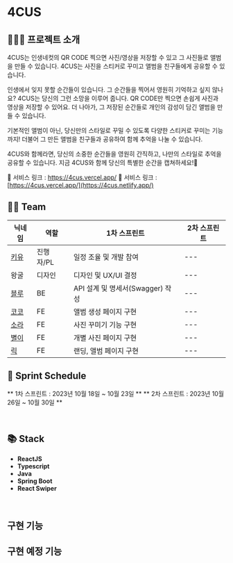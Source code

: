 # 4CUS


## 💁🏻‍♀️ 프로젝트 소개
4CUS는 인생네컷의 QR CODE 찍으면 사진/영상을 저장할 수 있고 그 사진들로 앨범을 만들 수 있습니다.
4CUS는 사진을 스티커로 꾸미고 앨범을 친구들에게 공유할 수 있습니다.

인생에서 잊지 못할 순간들이 있습니다. 그 순간들을 찍어서 영원히 기억하고 싶지 않나요? 4CUS는 당신의 그런 소망을 이루어 줍니다. QR CODE만 찍으면 손쉽게 사진과 영상을 저장할 수 있어요. 더 나아가, 그 저장된 순간들로 개인의 감성이 담긴 앨범을 만들 수 있습니다.

기본적인 앨범이 아닌, 당신만의 스타일로 꾸밀 수 있도록 다양한 스티커로 꾸미는 기능까지! 더불어 그 만든 앨범을 친구들과 공유하여 함께 추억을 나눌 수 있습니다.

4CUS와 함께라면, 당신의 소중한 순간들을 영원히 간직하고, 나만의 스타일로 추억을 공유할 수 있습니다. 지금 4CUS와 함께 당신의 특별한 순간을 캡쳐하세요!🥳



🔗 서비스 링크 : https://4cus.vercel.app/
🔗 서비스 링크 : [https://4cus.vercel.app/](https://4cus.netlify.app/)


## 🤼‍♂️ Team

| 닉네임 | 역할 | 1차 스프린트 | 2차 스프린트 | 
| --- | --- | --- | --- |
| [키유](https://github.com/hyunjoogo) | 진행자/PL | 일정 조율 및 개발 참여 | --- |
| 왕굴 | 디자인 |  디자인 및 UX/UI 결정 | --- |
| [블루](https://github.com/evga7) | BE | API 설계 및 명세서(Swagger) 작성 | --- |
| [코코](https://github.com/y00eunji) | FE | 앨범 생성 페이지 구현 | --- |
| [소라](https://github.com/developer-sora) | FE | 사진 꾸미기 기능 구현 | --- |
| [별이](https://github.com/siwon99) | FE | 개별 사진 페이지 구현 | --- |
| [릭](https://github.com/YoonJoowon) | FE | 랜딩, 앨범 페이지 구현 | --- |</br>

## 📆 Sprint Schedule

** 1차 스프린트 : 2023년 10월 18일 ~ 10월 23일 **
** 2차 스프린트 : 2023년 10월 26일 ~ 10월 30일 **

</br>

## 📚 Stack

- **ReactJS**
- **Typescript**
- **Java**
- **Spring Boot**
- **React Swiper**
</br>

## 구현 기능

## 구현 예정 기능

